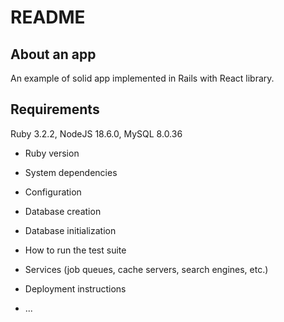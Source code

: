 # README

## About an app

An example of solid app implemented in Rails with React library.

## Requirements

Ruby 3.2.2, NodeJS 18.6.0, MySQL 8.0.36

* Ruby version

* System dependencies

* Configuration

* Database creation

* Database initialization

* How to run the test suite

* Services (job queues, cache servers, search engines, etc.)

* Deployment instructions

* ...
